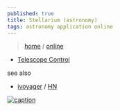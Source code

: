 ```yaml
---
published: true
title: Stellarium (astronomy)
tags: astronomy application online
---
```

>  [home](https://stellarium.org/fr/) / [online](https://stellarium-web.org/)

- [Telescope Control](http://stellarium.sourceforge.net/wiki/index.php/Telescope_Control)

see also
- [ivoyager](https://www.ivoyager.dev/) / [HN](https://news.ycombinator.com/item?id=37941509)

[![caption](https://ivoyager.dev/wp-content/uploads/2021/02/europa-jupiter-io-ivoyager.jpg)](https://www.ivoyager.dev/)